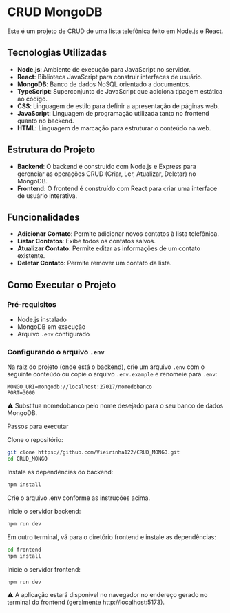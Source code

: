 # CRUD MongoDB

Este é um projeto de CRUD de uma lista telefônica feito em Node.js e React.

## Tecnologias Utilizadas

- **Node.js**: Ambiente de execução para JavaScript no servidor.
- **React**: Biblioteca JavaScript para construir interfaces de usuário.
- **MongoDB**: Banco de dados NoSQL orientado a documentos.
- **TypeScript**: Superconjunto de JavaScript que adiciona tipagem estática ao código.
- **CSS**: Linguagem de estilo para definir a apresentação de páginas web.
- **JavaScript**: Linguagem de programação utilizada tanto no frontend quanto no backend.
- **HTML**: Linguagem de marcação para estruturar o conteúdo na web.

## Estrutura do Projeto

- **Backend**: O backend é construído com Node.js e Express para gerenciar as operações CRUD (Criar, Ler, Atualizar, Deletar) no MongoDB.
- **Frontend**: O frontend é construído com React para criar uma interface de usuário interativa.

## Funcionalidades

- **Adicionar Contato**: Permite adicionar novos contatos à lista telefônica.
- **Listar Contatos**: Exibe todos os contatos salvos.
- **Atualizar Contato**: Permite editar as informações de um contato existente.
- **Deletar Contato**: Permite remover um contato da lista.

## Como Executar o Projeto

### Pré-requisitos

- Node.js instalado
- MongoDB em execução
- Arquivo `.env` configurado

### Configurando o arquivo `.env`

Na raiz do projeto (onde está o backend), crie um arquivo `.env` com o seguinte conteúdo ou copie o arquivo `.env.example` e renomeie para `.env`:

```env
MONGO_URI=mongodb://localhost:27017/nomedobanco
PORT=3000
```
⚠️ Substitua nomedobanco pelo nome desejado para o seu banco de dados MongoDB.

Passos para executar

Clone o repositório:
```bash
git clone https://github.com/Vieirinha122/CRUD_MONGO.git
cd CRUD_MONGO
```

Instale as dependências do backend:
```bash
npm install
```
Crie o arquivo .env conforme as instruções acima.

Inicie o servidor backend:
```bash
npm run dev
```
Em outro terminal, vá para o diretório frontend e instale as dependências:

```bash
cd frontend
npm install
```
Inicie o servidor frontend:

```bash
npm run dev
```

⚠️ A aplicação estará disponível no navegador no endereço gerado no terminal do frontend (geralmente http://localhost:5173).